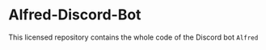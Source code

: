 # Alfred-Discord-Bot
This licensed repository contains the whole code of the Discord bot ```Alfred```
